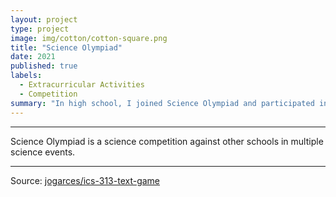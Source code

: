 ```yaml
---
layout: project
type: project
image: img/cotton/cotton-square.png
title: "Science Olympiad"
date: 2021
published: true
labels:
  - Extracurricular Activities
  - Competition
summary: "In high school, I joined Science Olympiad and participated in many events."
---
```


<hr>

Science Olympiad is a science competition against other schools in multiple science events.


<hr>

Source: <a href="https://github.com/jogarces/ics-313-text-game"><i class="large github icon "></i>jogarces/ics-313-text-game</a>

